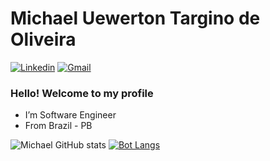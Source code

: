 # Michael Uewerton Targino de Oliveira
[![Linkedin](https://img.shields.io/badge/LinkedIn-blue?style=for-the-badge&logo=Linkedin)](https://www.linkedin.com/in/michael-oliveira-2815a31ba/)
[![Gmail](https://img.shields.io/badge/-Gmail-c14438?style=for-the-badge&logo=Gmail&logoColor=white&link=mailto:mikaelgba@gmail.com)](mailto:mikaelgba@gmail.com)
### Hello! Welcome to my profile
- I’m Software Engineer
- From Brazil - PB

![Michael GitHub stats](https://github-readme-stats.vercel.app/api?username=mikaelgba&show_icons=true&theme=cobalt)
[![Bot Langs](https://github-readme-stats.vercel.app/api/top-langs/?username=mikaelgba&layout=compact&hide=html)](https://github.com/mikaelgba/Python_Web_Repository)
